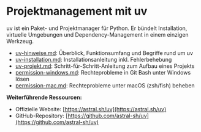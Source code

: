 # Projektmanagement mit uv

uv ist ein Paket- und Projektmanager für Python. Er bündelt Installation, virtuelle Umgebungen und Dependency-Management in einem einzigen Werkzeug.


- [uv-hinweise.md](uv-hinweise.md): Überblick, Funktionsumfang und Begriffe rund um uv
- [uv-installation.md](uv-installation.md): Installationsanleitung inkl. Fehlerbehebung
- [uv-projekt.md](uv-projekt.md): Schritt-für-Schritt-Anleitung zum Aufbau eines Projekts
- [permission-windows.md](permission-windows.md): Rechteprobleme in Git Bash unter Windows lösen
- [permission-mac.md](permission-mac.md): Rechteprobleme unter macOS (zsh/fish) beheben


**Weiterführende Ressourcen:**

- Offizielle Website: [https://astral.sh/uv](https://astral.sh/uv)
- GitHub-Repository: [https://github.com/astral-sh/uv](https://github.com/astral-sh/uv)
